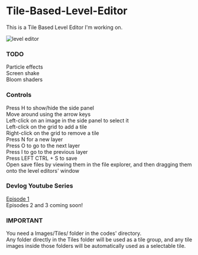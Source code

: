 # Tile-Based-Level-Editor
This is a Tile Based Level Editor I'm working on.

![level editor](https://github.com/Zain-Jaafar/Tile-Based-Level-Editor/assets/83691224/6db24ad1-ac42-4f1e-b0a2-bef8555efb72)

### TODO
Particle effects <br>
Screen shake <br>
Bloom shaders <br>

### Controls
Press H to show/hide the side panel <br>
Move around using the arrow keys <br>
Left-click on an image in the side panel to select it <br>
Left-click on the grid to add a tile <br>
Right-click on the grid to remove a tile <br>
Press N for a new layer <br>
Press O to go to the next layer <br>
Press I to go to the previous layer <br>
Press LEFT CTRL + S to save <br>
Open save files by viewing them in the file explorer, and then dragging them onto the level editors' window <br>

### Devlog Youtube Series
[Episode 1](https://www.youtube.com/watch?v=R91IBF7gNwA) <br>
Episodes 2 and 3 coming soon! <br>

### IMPORTANT
You need a Images/Tiles/ folder in the codes' directory. <br>
Any folder directly in the Tiles folder will be used as a tile group, and any tile images inside those folders will be automatically used as a selectable tile. 
